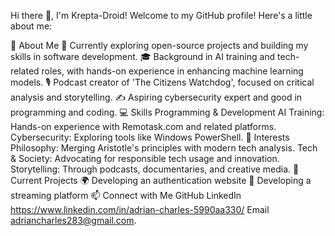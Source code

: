 Hi there 👋, I'm Krepta-Droid!
Welcome to my GitHub profile! Here's a little about me:

🚀 About Me
🌱 Currently exploring open-source projects and building my skills in software development.
🎓 Background in AI training and tech-related roles, with hands-on experience in enhancing machine learning models.
🎙️ Podcast creator of 'The Citizens Watchdog', focused on critical analysis and storytelling.
✍️ Aspiring cybersecurity expert and good in programming and coding.
💻 Skills
Programming & Development
AI Training: Hands-on experience with Remotask.com and related platforms.
Cybersecurity: Exploring tools like Windows PowerShell.
🌟 Interests
Philosophy: Merging Aristotle's principles with modern tech analysis.
Tech & Society: Advocating for responsible tech usage and innovation.
Storytelling: Through podcasts, documentaries, and creative media.
🔭 Current Projects
🌍 Developing an authentication website
🎥 Developing a streaming platform
📫 Connect with Me
GitHub
LinkedIn https://www.linkedin.com/in/adrian-charles-5990aa330/
Email adriancharles283@gmail.com.

<!---
krepta-droid/krepta-droid is a ✨ special ✨ repository because its `README.md` (this file) appears on your GitHub profile.
You can click the Preview link to take a look at your changes.
--->
